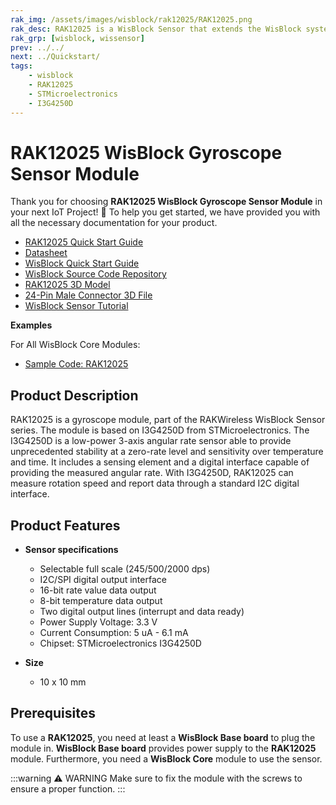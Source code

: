 ```yaml
---
rak_img: /assets/images/wisblock/rak12025/RAK12025.png
rak_desc: RAK12025 is a WisBlock Sensor that extends the WisBlock system with an ST I3G4250D 3-axis gyroscope sensor. A ready-to-use SW library and tutorial make it easy to measure rotation speed and report data through a standard I2C digital interface.
rak_grp: [wisblock, wissensor]
prev: ../../
next: ../Quickstart/
tags:
    - wisblock
    - RAK12025
    - STMicroelectronics
    - I3G4250D
---
```


# RAK12025 WisBlock Gyroscope Sensor Module

Thank you for choosing **RAK12025 WisBlock Gyroscope Sensor Module** in your next IoT Project! 🎉 To help you get started, we have provided you with all the necessary documentation for your product.

* [RAK12025 Quick Start Guide](../Quickstart/)
* [Datasheet](../Datasheet/)
* <a href="../../Quickstart/" target="_blank">WisBlock Quick Start Guide</a>
* [WisBlock Source Code Repository](https://github.com/RAKWireless/WisBlock/)
* [RAK12025 3D Model](https://downloads.rakwireless.com/3D_File/WisBlock/3D_RAK12025.stp)
* [24-Pin Male Connector 3D File](https://downloads.rakwireless.com/3D_File/Accessory/WisConnector/M24S1003K6M.stp)
* [WisBlock Sensor Tutorial](/Knowledge-Hub/Learn/WisBlock-Sensor-Tutorial/)


**Examples**

For All WisBlock Core Modules:
* [Sample Code: RAK12025](https://github.com/RAKWireless/RAK12025-I3G4250D/tree/main/examples)

## Product Description

RAK12025 is a gyroscope module, part of the RAKWireless WisBlock Sensor series. The module is based on I3G4250D from STMicroelectronics. The I3G4250D is a low-power 3-axis angular rate sensor able to provide unprecedented stability at a zero-rate level and sensitivity over temperature and time. It includes a sensing element and a digital interface capable of providing the measured angular rate. With I3G4250D, RAK12025 can measure rotation speed and report data through a standard I2C digital interface.

## Product Features

* **Sensor specifications**
    * Selectable full scale (245/500/2000&nbsp;dps)
    * I2C/SPI digital output interface
    * 16-bit rate value data output
    * 8-bit temperature data output
    * Two digital output lines (interrupt and data ready)
    * Power Supply Voltage: 3.3&nbsp;V
    * Current Consumption: 5&nbsp;uA - 6.1&nbsp;mA
    * Chipset: STMicroelectronics I3G4250D

* **Size**
    * 10 x 10&nbsp;mm

## Prerequisites

To use a **RAK12025**, you need at least a **WisBlock Base board** to plug the module in. **WisBlock Base board** provides power supply to the **RAK12025** module. Furthermore, you need a **WisBlock Core** module to use the sensor.

:::warning ⚠️ WARNING
Make sure to fix the module with the screws to ensure a proper function.
:::